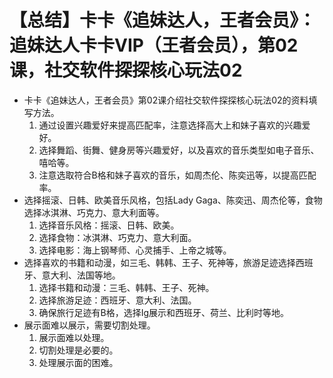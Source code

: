 # 【总结】卡卡《追妹达人，王者会员》：追妹达人卡卡VIP（王者会员），第02课，社交软件探探核心玩法02

-   卡卡《追妹达人，王者会员》第02课介绍社交软件探探核心玩法02的资料填写方法。
    1.  通过设置兴趣爱好来提高匹配率，注意选择高大上和妹子喜欢的兴趣爱好。
    2.  选择舞蹈、街舞、健身房等兴趣爱好，以及喜欢的音乐类型如电子音乐、嘻哈等。
    3.  注意选取符合B格和妹子喜欢的音乐，如周杰伦、陈奕迅等，以提高匹配率。
-   选择摇滚、日韩、欧美音乐风格，包括Lady Gaga、陈奕迅、周杰伦等，食物选择冰淇淋、巧克力、意大利面等。
    1.  选择音乐风格：摇滚、日韩、欧美。
    2.  选择食物：冰淇淋、巧克力、意大利面。
    3.  选择电影：海上钢琴师、心灵捕手、上帝之城等。
-   选择喜欢的书籍和动漫，如三毛、韩韩、王子、死神等，旅游足迹选择西班牙、意大利、法国等地。
    1.  选择书籍和动漫：三毛、韩韩、王子、死神。
    2.  选择旅游足迹：西班牙、意大利、法国。
    3.  确保旅行足迹有B格，选择Ig展示和西班牙、荷兰、比利时等地。
-   展示面难以展示，需要切割处理。 
    1.  展示面难以处理。
    2.  切割处理是必要的。
    3.  处理展示面的困难。